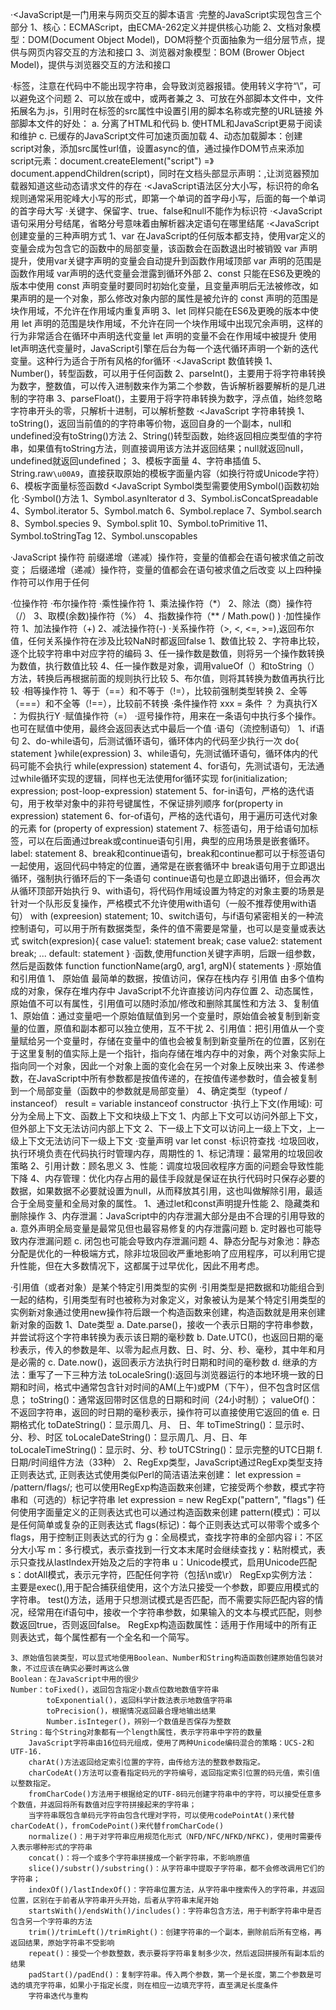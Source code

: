 ·<JavaScript是一门用来与网页交互的脚本语言
·完整的JavaScript实现包含三个部分
    1、核心：ECMAScript，由ECMA-262定义并提供核心功能
    2、文档对象模型：DOM(Document Object Model)，DOM将整个页面抽象为一组分层节点，提供与网页内容交互的方法和接口
    3、浏览器对象模型：BOM (Brower Object Model)，提供与浏览器交互的方法和接口

·<script>标签8个拥有8个属性
    1、async：异步脚本，立即开始下载脚本，不影响其他页面动作，只对外部脚本有效；
    2、charset：使用src指定的代码字符集；
    3、crossorigin：配置相关请求的CORS（跨源资源共享）设置，默认为不使用；
    4、defer：推迟执行脚本，表示脚本可以延迟到文档完全被解析和显示之后再执行，只对外部脚本文件有效；
    5、integrity：允许接收到的资源和指定的加密签名以验证子资源完整性（SRI，Subresource Integrity）；
    6、language：已废弃，最初用于表示代码中所使用的脚本语言
    7、src：表示包含要执行的外部脚本文件
    8、type：代替language，表示代码块中脚本语言的内容类型
·<noscript>用于给不支持JavaScript的浏览器提供替代的内容，当出现以下两种情况，noscript中的内容会被渲染：
    1、浏览器不支持脚本
    2、浏览器对脚本的支持被关闭
·无论是行内script还是外部script，在编译或下载时会造成页面阻塞

·<javascript 是控制网页行为的语言，在HTML中，JavaScript程序由web浏览器执行，按照被编写的顺序逐一执行
特点：，
    1、轻量级
    2、可插入HTML页面
    3、插入HTML页面后可以在所有浏览器上执行
    4、简单易学

·<document.write,在html中写入文档流，相当于在原有Html代码中添加一串html代码，如果在文档加载后使用则会覆盖整个文档

·<match()方法，在字符串中检索指定的值，返回的是值，而不是索引值
·<script标签中 “type='text/javascript'”,现在是非必要的，在旧版本的实例中可能会出现
·<JavaScript没有任何打印或输出的函数，当可以通过四种方式来输出数据
    1、通过警告框输出，window.alert()/alert()
    2、通过html输出流，写入html文档中。document.write()  【出于测试目的，此方法用的较多】
    3、通过操作html元素，写入html元素中。documen.getElement.innerHtml = ""
    4、通过console.log()方法，输出到控制台
·字面量：在编程语言中，一般固定值称为字面量，如数字字面量/字符串字面量/数组字面量，等等
·变量：在编程语言中，变量用于存储数据值
·变量可以通过变量名访问，在指令式的语言中，变量通常是可变的，字面量是一个恒定的值
·<JavaScript语句，向浏览器发出的命令，语句是用分号分隔的,使用分号的另一用处就是可以在一行中写多条语句，此外用分号结束语句是可选的
·<JavaScript对大小写敏感，使用unicode字符集
·命名规则，在JavaScript中常用的命名规则为驼峰法，如className(而不是classname)
·声明变量，var， const， let
·<JavaScript的数据类型
    1、值类型：字符串(string，是不可变的；转义序列只表示一个字符)、数字(number)、布尔(boolean)、空对象指针(null,typeof值为object,布尔值为false)、未定义(undefined，布尔值为false)、Symbol(ES6新添加的数据类型，唯一标识符，表示独一无二的值)
    2、应用数据类型：对象(object)、数组(array)、函数(function)
    3、null == undefined 的结果为true
·typeof类型
    对于未声明变量和声明但未初始化的变量，typeof返回的都是“undefined”。所以建议在声明变量的同时进行初始化
·<JavaScript拥有动态类型，即相同的变量可用作不同的类型
·在声明新变量时，可以通过new关键字来声明其类型
·<JavaScript对象是拥有属性和方法的数据，在JavaScript中变量均为对象
·<JavaScript对象是易变的，它们通过引用来寻址而非用值
·<JavaScript脚本加载
    1、<script></script>标签，注意在代码中不能出现字符串</script>，会导致浏览器报错。使用转义字符“\”，可以避免这个问题
    2、可以放在<head>或<body>中，或两者兼之
    3、可放在外部脚本文件中，文件拓展名为.js，引用时在<script scr=""></script>标签的src属性中设置引用的脚本名称或完整的URL链接
        外部脚本文件的好处：
            a. 分离了HTML和代码
            b. 使HTML和JavaScript更易于阅读和维护
            c. 已缓存的JavaScript文件可加速页面加载
    4、动态加载脚本：创建script对象，添加src属性url值，设置async的值，通过操作DOM节点来添加script元素：document.createElement("script") =》 document.appendChildren(script)，同时在文档头部显示声明：<link rel = "preload" href = "xxx.js">,让浏览器预加载器知道这些动态请求文件的存在
·<JavaScript语法区分大小写，标识符的命名规则通常采用驼峰大小写的形式，即第一个单词的首字母小写，后面的每一个单词的首字母大写
·关键字、保留字、true、false和null不能作为标识符
·<JavaScript语句采用分号结尾，省略分号意味着由解析器决定语句在哪里结尾
·<JavaScript创建变量的三种声明方式
    1、var 在JavaScript的任何版本都支持，使用var定义的变量会成为包含它的函数中的局部变量，该函数会在函数退出时被销毁
       var 声明提升，使用var关键字声明的变量会自动提升到函数作用域顶部
       var 声明的范围是函数作用域
       var声明的迭代变量会泄露到循环外部
    2、const 只能在ES6及更晚的版本中使用 
       const 声明变量时要同时初始化变量，且变量声明后无法被修改，如果声明的是一个对象，那么修改对象内部的属性是被允许的
       const 声明的范围是块作用域，不允许在作用域内重复声明
    3、let 同样只能在ES6及更晚的版本中使用
       let 声明的范围是块作用域，不允许在同一个块作用域中出现冗余声明，这样的行为非常适合在循环中声明迭代变量
       let 声明的变量不会在作用域中被提升
       使用let声明迭代变量时，JavaScript引擎在后台为每一个迭代循环声明一个新的迭代变量。这种行为适合于所有风格的for循环
·<JavaScript 数值转换
    1、Number()，转型函数，可以用于任何函数
    2、parseInt()，主要用于将字符串转换为数字，整数值，可以传入进制数来作为第二个参数，告诉解析器要解析的是几进制的字符串
    3、parseFloat()，主要用于将字符串转换为数字，浮点值，始终忽略字符串开头的零，只解析十进制，可以解析整数
·<JavaScript 字符串转换
    1、toString()，返回当前值的的字符串等价物，返回自身的一个副本，null和undefined没有toString()方法
    2、String()转型函数，始终返回相应类型值的字符串，如果值有toString方法，则直接调用该方法并返回结果；null就返回null，undefined就返回undefined；
    3、模板字面量
    4、字符串插值
    5、String.raw`\u00A9`，直接获取原始的模板字面量内容（如换行符或Unicode字符）
    6、模板字面量标签函数d
<JavaScript Symbol类型需要使用Symbol()函数初始化
·Symbol()方法
    1、Symbol.asynIterator
d    3、Symbol.isConcatSpreadable
    4、Symbol.iterator
    5、Symbol.match
    6、Symbol.replace
    7、Symbol.search
    8、Symbol.species
    9、Symbol.split
    10、Symbol.toPrimitive
    11、Symbol.toStringTag
    12、Symbol.unscopables

·JavaScript 操作符
    前缀递增（递减）操作符，变量的值都会在语句被求值之前改变；
    后缀递增（递减）操作符，变量的值都会在语句被求值之后改变
    以上四种操作符可以作用于任何          

·位操作符
·布尔操作符
·乘性操作符
    1、乘法操作符（*）
    2、除法（商）操作符（/）
    3、取模(余数)操作符（%）
    4、指数操作符（** /  Math.pow() )
·加性操作符
    1、加法操作符（+)
    2、减法操作符(-)
·关系操作符（>, <, <=, >=),返回布尔值，任何关系操作符在涉及比较NaN时都返回false
    1、数值比较
    2、字符串比较，逐个比较字符串中对应字符的编码
    3、任一操作数是数值，则将另一个操作数转换为数值，执行数值比较
    4、任一操作数是对象，调用valueOf（）和toString（）方法，转换后再根据前面的规则执行比较
    5、布尔值，则将其转换为数值再执行比较
·相等操作符
    1、等于（==）和不等于（!=），比较前强制类型转换
    2、全等（===）和不全等（!==），比较前不转换
·条件操作符
    xxx = 条件 ？ 为真执行X ：为假执行Y
·赋值操作符（=）
·逗号操作符，用来在一条语句中执行多个操作。也可在赋值中使用，最终会返回表达式中最后一个值
·语句（流控制语句）
    1、if语句
    2、do-while语句，后测试循环语句，循环体内的代码至少执行一次
        do{
            statement
        }while(expression)
    3、while语句，先测试循环语句，循环体内的代码可能不会执行
        while(expression) statement
    4、for语句，先测试语句，无法通过while循环实现的逻辑，同样也无法使用for循环实现
        for(initialization; expression; post-loop-expression) statement
    5、for-in语句，严格的迭代语句，用于枚举对象中的非符号键属性，不保证排列顺序
        for(property in expression) statement
    6、for-of语句，严格的迭代语句，用于遍历可迭代对象的元素
        for (property of expression) statement
    7、标签语句，用于给语句加标签，可以在后面通过break或continue语句引用，典型的应用场景是嵌套循环。
        label: statement
    8、break和continue语句，break和continue都可以于标签语句一起使用，返回代码中特定的位置，通常是在嵌套循环中
        break语句用于立即退出循环，强制执行循环后的下一条语句
        continue语句也是立即退出循环，但会再次从循环顶部开始执行
    9、with语句，将代码作用域设置为特定的对象主要的场景是针对一个队形反复操作，严格模式不允许使用with语句（一般不推荐使用with语句）
        with (expreesion) statement;
    10、switch语句，与if语句紧密相关的一种流控制语句，可以用于所有数据类型，条件的值不需要是常量，也可以是变量或表达式
        switch(expresion){
            case value1:
                statement
                break;
            case value2:
                statement
                break;
            ...
            default:
                statement
        }
·函数,使用function关键字声明，后跟一组参数，然后是函数体
    function functionName(arg0, arg1, argN){
        statements
    }
·原始值和引用值
    1、 原始值 最简单的数据，按值访问，保存在栈内存
        引用值 由多个值构成的对象，保存在堆内存中
        JavaScript不允许直接访问内存位置
    2、动态属性，原始值不可以有属性，引用值可以随时添加/修改和删除其属性和方法
    3、复制值
        1、原始值：通过变量吧一个原始值赋值到另一个变量时，原始值会被复制到新变量的位置，原值和副本都可以独立使用，互不干扰
        2、引用值：把引用值从一个变量赋给另一个变量时，存储在变量中的值也会被复制到新变量所在的位置，区别在于这里复制的值实际上是一个指针，指向存储在堆内存中的对象，两个对象实际上指向同一个对象，因此一个对象上面的变化会在另一个对象上反映出来
        3、传递参数，在JavaScript中所有参数都是按值传递的，在按值传递参数时，值会被复制到一个局部变量（函数中的参数就是局部变量）
    4、确定类型（typeof / instanceof）
        result = variable instanceof constructor
·执行上下文(作用域): 可分为全局上下文、函数上下文和块级上下文
    1、内部上下文可以访问外部上下文，但外部上下文无法访问内部上下文
    2、下一级上下文可以访问上一级上下文，上一级上下文无法访问下一级上下文
·变量声明
    var
    let
    const
·标识符查找
·垃圾回收，执行环境负责在代码执行时管理内存，周期性的
    1、标记清理：最常用的垃圾回收策略
    2、引用计数：顾名思义
    3、性能：调度垃圾回收程序方面的问题会导致性能下降
    4、内存管理：优化内存占用的最佳手段就是保证在执行代码时只保存必要的数据，如果数据不必要就设置为null，从而释放其引用，这也叫做解除引用，最适合于全局变量和全局对象的属性。
        1、通过let和const声明提升性能
        2、隐藏类和删除操作
        3、内存泄漏：JavaScript中的内存泄漏大部分是由不合理的引用导致的
            a. 意外声明全局变量是最常见但也最容易修复的内存泄露问题
            b. 定时器也可能导致内存泄漏问题
            c. 闭包也可能会导致内存泄漏问题
        4、静态分配与对象池：静态分配是优化的一种极端方式，除非垃圾回收严重地影响了应用程序，可以利用它提升性能，但在大多数情况下，这都属于过早优化，因此不用考虑。 
    
·引用值（或者对象）是某个特定引用类型的实例
·引用类型是把数据和功能组合到一起的结构，引用类型有时也被称为对象定义，对象被认为是某个特定引用类型的实例新对象通过使用new操作符后跟一个构造函数来创建，构造函数就是用来创建新对象的函数
    1、Date类型
        a. Date.parse()，接收一个表示日期的字符串参数，并尝试将这个字符串转换为表示该日期的毫秒数
        b. Date.UTC()，也返回日期的毫秒表示，传入的参数是年、以零为起点月数、日、时、分、秒、毫秒，其中年和月是必需的
        c. Date.now()，返回表示方法执行时日期和时间的毫秒数
        d. 继承的方法：重写了一下三种方法
            toLocaleSring():返回与浏览器运行的本地环境一致的日期和时间，格式中通常包含针对时间的AM(上午)或PM（下午），但不包含时区信息；
            toString()：通常返回带时区信息的日期和时间（24小时制）；
            valueOf()：不返回字符串，返回的时日期的毫秒表示，操作符可以直接使用它返回的值
        e. 日期格式化
            toDateString()：显示周几、月、 日、年
            toTimeString()：显示时、分、秒、时区
            toLocaleDateString()：显示周几、月、日、年
            toLocaleTimeString()：显示时、分、秒
            toUTCString()：显示完整的UTC日期
        f. 日期/时间组件方法（33种）
    2、RegExp类型，JavaScript通过RegExp类型支持正则表达式, 正则表达式使用类似Perl的简洁语法来创建：
        let expression = /pattern/flags/;
    也可以使用RegExp构造函数来创建，它接受两个参数，模式字符串和（可选的）标记字符串
        let expression = new RegExp("pattern", "flags")
    任何使用字面量定义的正则表达式也可以通过构造函数来创建
        pattern(模式)：可以是任何简单或复杂的正则表达式
        flags(标记)：每个正则表达式可以带零个或多个flags，用于控制正则表达式的行为
        g：全局模式，查找字符串的全部内容
        i：不区分大小写
        m：多行模式，表示查找到一行文本末尾时会继续查找
        y：粘附模式，表示只查找从lastIndex开始及之后的字符串
        u：Unicode模式，启用Unicode匹配
        s：dotAll模式，表示元字符，匹配任何字符（包括\n或\r）
    RegExp实例方法：
    主要是exec(),用于配合捕获组使用，这个方法只接受一个参数，即要应用模式的字符串。
    test()方法，适用于只想测试模式是否匹配，而不需要实际匹配内容的情况，经常用在if语句中，接收一个字符串参数，如果输入的文本与模式匹配，则参数返回true，否则返回false。
    RegExp构造函数属性：适用于作用域中的所有正则表达式，每个属性都有一个全名和一个简写。

    3、原始值包装类型，可以显式地使用Boolean、Number和String构造函数创建原始值包装对象，不过应该在确实必要时再这么做
    Boolean：在JavaScript中用的很少
    Number：toFixed()，返回包含指定小数点位数地数值字符串
            toExponential()，返回科学计数法表示地数值字符串
            toPrecision()，根据情况返回最合理地输出结果
            Number.isInteger()，辨别一个数值是否保存为整数
    String：每个String对象都有一个length属性，表示字符串中字符的数量
        JavaScript字符串由16位码元组成，使用了两种Unicode编码混合的策略：UCS-2和UTF-16.
        charAt()方法返回给定索引位置的字符，由传给方法的整数参数指定。
        charCodeAt()方法可以查看指定码元的字符编号，返回指定索引位置的码元值，索引值以整数指定。
        fromCharCode()方法用于根据给定的UTF-8码元创建字符串中的字符，可以接受任意多个数值，并返回将所有数值对应字符拼接起来的字符串；
        当字符串既包含单码元字符由包含代理对字符，可以使用codePointAt()来代替charCodeAt()，fromCodePoint()来代替fromCharCode()
        normalize()：用于对字符串应用规范化形式（NFD/NFC/NFKD/NFKC)，使用时需要传入表示哪种形式的字符串
        concat()：将一个或多个字符串拼接成一个新字符串，不影响原值
        slice()/substr()/substring()：从字符串中提取子字符串，都不会修改调用它们的字符串；
        indexOf()/lastIndexOf()：字符串位置方法，从字符串中搜索传入的字符串，并返回位置，区别在于前者从字符串开头开始，后者从字符串末尾开始
        startsWith()/endsWith()/includes()：字符串包含方法，用于判断字符串中是否包含另一个字符串的方法
        trim()/trimLeft()/trimRight()：创建字符串的一个副本，删除前后所有空格，再返回结果，原始字符串不受影响
        repeat()：接受一个参数整数，表示要将字符串复制多少次，然后返回拼接所有副本后的结果
        padStart()/padEnd()：复制字符串。传入两个参数，第一个是长度，第二个参数是可选的填充字符串，如果小于指定长度，则在相应一边填充字符，直至满足长度条件
        字符串迭代与重构






